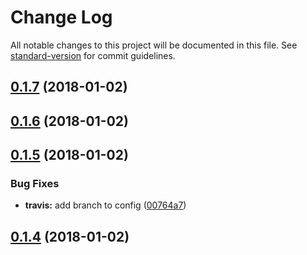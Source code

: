 # Change Log

All notable changes to this project will be documented in this file. See [standard-version](https://github.com/conventional-changelog/standard-version) for commit guidelines.

<a name="0.1.7"></a>
## [0.1.7](https://github.com/eustatos/bitrix24-verify-sign/compare/v0.1.6...v0.1.7) (2018-01-02)



<a name="0.1.6"></a>
## [0.1.6](https://github.com/eustatos/bitrix24-verify-sign/compare/v0.1.5...v0.1.6) (2018-01-02)



<a name="0.1.5"></a>
## [0.1.5](https://github.com/eustatos/bitrix24-verify-sign/compare/v0.1.3...v0.1.5) (2018-01-02)


### Bug Fixes

* **travis:** add branch to config ([00764a7](https://github.com/eustatos/bitrix24-verify-sign/commit/00764a7))



<a name="0.1.4"></a>
## [0.1.4](https://github.com/eustatos/bitrix24-verify-sign/compare/v0.1.5...v0.1.4) (2018-01-02)
